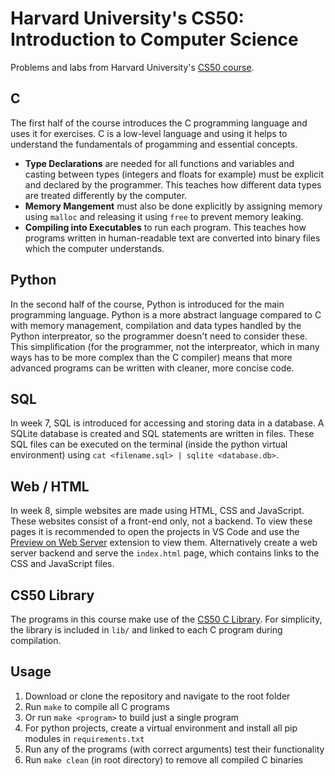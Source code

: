 # Harvard University's CS50: Introduction to Computer Science

Problems and labs from Harvard University's [CS50 course](https://cs50.harvard.edu/x/2022/).

## C
The first half of the course introduces the C programming language and uses it for exercises. C is a low-level language and using it helps to understand the fundamentals of progamming and essential concepts. 
- **Type Declarations** are needed for all functions and variables and casting between types (integers and floats for example) must be explicit and declared by the programmer. This teaches how different data types are treated differently by the computer. 
- **Memory Mangement** must also be done explicitly by assigning memory using `malloc` and releasing it using `free` to prevent memory leaking.
- **Compiling into Executables** to run each program. This teaches how programs written in human-readable text are converted into binary files which the computer understands.

## Python
In the second half of the course, Python is introduced for the main programming language. Python is a more abstract language compared to C with memory management, compilation and data types handled by the Python interpreator, so the programmer doesn't need to consider these. This simplification (for the programmer, not the interpreator, which in many ways has to be more complex than the C compiler) means that more advanced programs can be written with cleaner, more concise code. 

## SQL
In week 7, SQL is introduced for accessing and storing data in a database. A SQLite database is created and SQL statements are written in files. These SQL files can be executed on the terminal (inside the python virtual environment) using `cat <filename.sql> | sqlite <database.db>`.

## Web / HTML
In week 8, simple websites are made using HTML, CSS and JavaScript. These websites consist of a front-end only, not a backend. To view these pages it is recommended to open the projects in VS Code and use the [Preview on Web Server](https://marketplace.visualstudio.com/items?itemName=yuichinukiyama.vscode-preview-server) extension to view them. Alternatively create a web server backend and serve the `index.html` page, which contains links to the CSS and JavaScript files.

## CS50 Library
The programs in this course make use of the [CS50 C Library](https://github.com/cs50/libcs50). For simplicity, the library is included in `lib/` and linked to each C program during compilation.

## Usage
1. Download or clone the repository and navigate to the root folder
2. Run `make` to compile all C programs
3. Or run `make <program>` to build just a single program
4. For python projects, create a virtual environment and install all pip modules in `requirements.txt`
3. Run any of the programs (with correct arguments) test their functionality
4. Run `make clean` (in root directory) to remove all compiled C binaries

